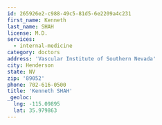 ```yaml
---
id: 265926e2-c988-49c5-81d5-6e2209a4c231
first_name: Kenneth
last_name: SHAH
license: M.D.
services:
  - internal-medicine
category: doctors
address: 'Vascular Institute of Southern Nevada'
city: Henderson
state: NV
zip: '89052'
phone: 702-616-0500
title: 'Kenneth SHAH'
_geoloc:
  lng: -115.09895
  lat: 35.979863
---
```

